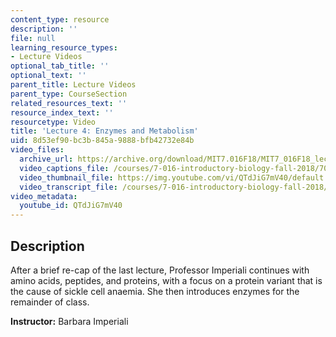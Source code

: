 ```yaml
---
content_type: resource
description: ''
file: null
learning_resource_types:
- Lecture Videos
optional_tab_title: ''
optional_text: ''
parent_title: Lecture Videos
parent_type: CourseSection
related_resources_text: ''
resource_index_text: ''
resourcetype: Video
title: 'Lecture 4: Enzymes and Metabolism'
uid: 8d53ef90-bc3b-845a-9888-bfb42732e84b
video_files:
  archive_url: https://archive.org/download/MIT7.016F18/MIT7_016F18_lec04_300k.mp4
  video_captions_file: /courses/7-016-introductory-biology-fall-2018/70dfedfd1f135064b64885560b9fb3fb_QTdJiG7mV40.vtt
  video_thumbnail_file: https://img.youtube.com/vi/QTdJiG7mV40/default.jpg
  video_transcript_file: /courses/7-016-introductory-biology-fall-2018/f531ebe6a60d74b7f6b7c10732a4f130_QTdJiG7mV40.pdf
video_metadata:
  youtube_id: QTdJiG7mV40
---
```


Description
-----------

After a brief re-cap of the last lecture, Professor Imperiali continues with amino acids, peptides, and proteins, with a focus on a protein variant that is the cause of sickle cell anaemia. She then introduces enzymes for the remainder of class.

**Instructor:** Barbara Imperiali